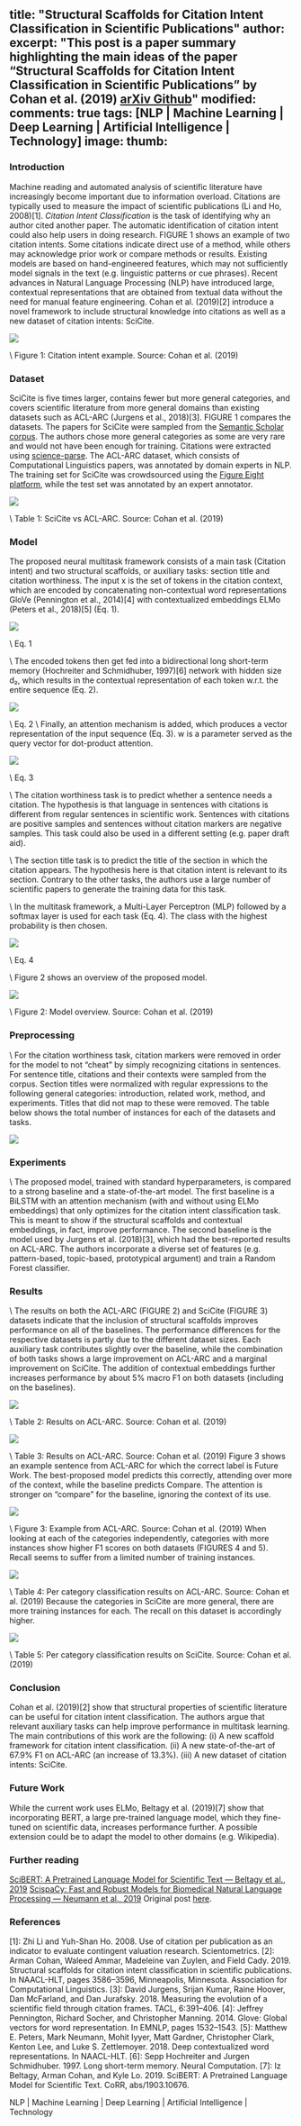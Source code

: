 title: "Structural Scaffolds for Citation Intent Classification in Scientific Publications"
author: 
excerpt: "This post is a paper summary highlighting the main ideas of the paper “Structural Scaffolds for Citation Intent Classification in Scientific Publications” by Cohan et al. (2019) [arXiv Github](https://github.com/allenai/scicite)"
modified:
comments: true
tags: [NLP | Machine Learning | Deep Learning | Artificial Intelligence | Technology]
image:
  thumb: 
---


### **Introduction**

Machine reading and automated analysis of scientific literature have increasingly become important due to information overload. Citations are typically used to measure the impact of scientific publications (Li and Ho, 2008)[1]. *Citation Intent Classification* is the task of identifying why an author cited another paper. The automatic identification of citation intent could also help users in doing research. FIGURE 1 shows an example of two citation intents. Some citations indicate direct use of a method, while others may acknowledge prior work or compare methods or results. Existing models are based on hand-engineered features, which may not sufficiently model signals in the text (e.g. linguistic patterns or cue phrases). Recent advances in Natural Language Processing (NLP) have introduced large, contextual representations that are obtained from textual data without the need for manual feature engineering. Cohan et al. (2019)[2] introduce a novel framework to include structural knowledge into citations as well as a new dataset of citation intents: SciCite.

![](https://miro.medium.com/max/414/1*GWz3o1brSriM-lINNu0usw.png)

\\
Figure 1: Citation intent example. Source: Cohan et al. (2019)

### **Dataset**

SciCite is five times larger, contains fewer but more general categories, and covers scientific literature from more general domains than existing datasets such as ACL-ARC (Jurgens et al., 2018)[3]. FIGURE 1 compares the datasets. The papers for SciCite were sampled from the [Semantic Scholar corpus](https://www.semanticscholar.org/). The authors chose more general categories as some are very rare and would not have been enough for training. Citations were extracted using [science-parse](https://github.com/allenai/science-parse). The ACL-ARC dataset, which consists of Computational Linguistics papers, was annotated by domain experts in NLP. The training set for SciCite was crowdsourced using the [Figure Eight platform](https://www.figure-eight.com/platform/), while the test set was annotated by an expert annotator.

![](https://miro.medium.com/max/341/1*JhhxwHKpPjvO9GKASYnPGA.png)

\\
Table 1: SciCite vs ACL-ARC. Source: Cohan et al. (2019)

### **Model**

The proposed neural multitask framework consists of a main task (Citation intent) and two structural scaffolds, or auxiliary tasks: section title and citation worthiness. The input x is the set of tokens in the citation context, which are encoded by concatenating non-contextual word representations GloVe (Pennington et al., 2014)[4] with contextualized embeddings ELMo (Peters et al., 2018)[5] (Eq. 1).

![](https://miro.medium.com/max/162/1*uiyC1-7GGXWb2BlYxQBJ1w.png)

\\
Eq. 1

\\
The encoded tokens then get fed into a bidirectional long short-term memory (Hochreiter and Schmidhuber, 1997)[6] network with hidden size d₂, which results in the contextual representation of each token w.r.t. the entire sequence (Eq. 2).

![](https://miro.medium.com/max/237/1*3eAy0iPz_cDI7pnubZdBew.png)

\\
Eq. 2
\\
Finally, an attention mechanism is added, which produces a vector representation of the input sequence (Eq. 3). w is a parameter served as the query vector for dot-product attention.

![](https://miro.medium.com/max/284/1*46-YpTdCqT8EZQPHPJLx7A.png)

\\
Eq. 3

\\
The citation worthiness task is to predict whether a sentence needs a citation. The hypothesis is that language in sentences with citations is different from regular sentences in scientific work. Sentences with citations are positive samples and sentences without citation markers are negative samples. This task could also be used in a different setting (e.g. paper draft aid).

\\
The section title task is to predict the title of the section in which the citation appears. The hypothesis here is that citation intent is relevant to its section. Contrary to the other tasks, the authors use a large number of scientific papers to generate the training data for this task.

\\
In the multitask framework, a Multi-Layer Perceptron (MLP) followed by a softmax layer is used for each task (Eq. 4). The class with the highest probability is then chosen.

![](https://miro.medium.com/max/214/1*BV06czo_qDLT8XC8mDC3cg.png)

\\
Eq. 4

\\
Figure 2 shows an overview of the proposed model.

![](https://miro.medium.com/max/434/1*2HEF1y6w1DkHfAEijSu8vA.png)

\\
Figure 2: Model overview. Source: Cohan et al. (2019)


### **Preprocessing**

\\
For the citation worthiness task, citation markers were removed in order for the model to not “cheat” by simply recognizing citations in sentences. For sentence title, citations and their contexts were sampled from the corpus. Section titles were normalized with regular expressions to the following general categories: introduction, related work, method, and experiments. Titles that did not map to these were removed. The table below shows the total number of instances for each of the datasets and tasks.

![](https://miro.medium.com/max/273/1*lybQRbeS_s2oxMGezrJXaQ.png)

### **Experiments**

\\
The proposed model, trained with standard hyperparameters, is compared to a strong baseline and a state-of-the-art model. The first baseline is a BiLSTM with an attention mechanism (with and without using ELMo embeddings) that only optimizes for the citation intent classification task. This is meant to show if the structural scaffolds and contextual embeddings, in fact, improve performance. The second baseline is the model used by Jurgens et al. (2018)[3], which had the best-reported results on ACL-ARC. The authors incorporate a diverse set of features (e.g. pattern-based, topic-based, prototypical argument) and train a Random Forest classifier.


### **Results**

\\
The results on both the ACL-ARC (FIGURE 2) and SciCite (FIGURE 3) datasets indicate that the inclusion of structural scaffolds improves performance on all of the baselines. The performance differences for the respective datasets is partly due to the different dataset sizes. Each auxiliary task contributes slightly over the baseline, while the combination of both tasks shows a large improvement on ACL-ARC and a marginal improvement on SciCite. The addition of contextual embeddings further increases performance by about 5% macro F1 on both datasets (including on the baselines).

![](https://miro.medium.com/max/242/1*RxYMsnRB4LvmP8tKt0RhyA.png)

\\
Table 2: Results on ACL-ARC. Source: Cohan et al. (2019)

![](https://miro.medium.com/max/240/1*jnfqrz4ZOpbZ6vMRAQ5QoQ.png)

\\
Table 3: Results on ACL-ARC. Source: Cohan et al. (2019)
Figure 3 shows an example sentence from ACL-ARC for which the correct label is Future Work. The best-proposed model predicts this correctly, attending over more of the context, while the baseline predicts Compare. The attention is stronger on “compare” for the baseline, ignoring the context of its use.

![](https://miro.medium.com/max/403/1*y2Y6OG4Jixx-B-GvH1mFzQ.png)

\\
Figure 3: Example from ACL-ARC. Source: Cohan et al. (2019)
When looking at each of the categories independently, categories with more instances show higher F1 scores on both datasets (FIGURES 4 and 5). Recall seems to suffer from a limited number of training instances.

![](https://miro.medium.com/max/590/1*W4eScPADG62J-sq91OpY5w.png)

\\
Table 4: Per category classification results on ACL-ARC. Source: Cohan et al. (2019)
Because the categories in SciCite are more general, there are more training instances for each. The recall on this dataset is accordingly higher.


![](https://miro.medium.com/max/1280/1*D-sV-Gltj2_a3fhHQpMD5Q.png)

\\
Table 5: Per category classification results on SciCite. Source: Cohan et al. (2019)

### **Conclusion**

Cohan et al. (2019)[2] show that structural properties of scientific literature can be useful for citation intent classification. The authors argue that relevant auxiliary tasks can help improve performance in multitask learning. The main contributions of this work are the following:
(i) A new scaffold framework for citation intent classification.
(ii) A new state-of-the-art of 67.9% F1 on ACL-ARC (an increase of 13.3%).
(iii) A new dataset of citation intents: SciCite.

### **Future Work**

While the current work uses ELMo, Beltagy et al. (2019)[7] show that incorporating BERT, a large pre-trained language model, which they fine-tuned on scientific data, increases performance further. A possible extension could be to adapt the model to other domains (e.g. Wikipedia).

### **Further reading**

[SciBERT: A Pretrained Language Model for Scientific Text — Beltagy et al., 2019](https://www.aclweb.org/anthology/D19-1371.pdf)
[ScispaCy: Fast and Robust Models for Biomedical Natural Language Processing — Neumann et al., 2019](https://www.aclweb.org/anthology/W19-5034.pdf)
Original post [here](https://www.torniketsereteli.com/2020/04/14/structural-scaffolds-for-citation-intent-classification-in-scientific-publications/).

### **References**

[1]: Zhi Li and Yuh-Shan Ho. 2008. Use of citation per publication as an indicator to evaluate contingent valuation research. Scientometrics.
[2]: Arman Cohan, Waleed Ammar, Madeleine van Zuylen, and Field Cady. 2019. Structural scaffolds for citation intent classification in scientific publications. In NAACL-HLT, pages 3586–3596, Minneapolis, Minnesota. Association for Computational Linguistics.
[3]: David Jurgens, Srijan Kumar, Raine Hoover, Dan McFarland, and Dan Jurafsky. 2018. Measuring the evolution of a scientific field through citation frames. TACL, 6:391–406.
[4]: Jeffrey Pennington, Richard Socher, and Christopher Manning. 2014. Glove: Global vectors for word representation. In EMNLP, pages 1532–1543.
[5]: Matthew E. Peters, Mark Neumann, Mohit Iyyer, Matt Gardner, Christopher Clark, Kenton Lee, and Luke S. Zettlemoyer. 2018. Deep contextualized word representations. In NAACL-HLT.
[6]: Sepp Hochreiter and Jurgen Schmidhuber. 1997. Long short-term memory. Neural Computation.
[7]: Iz Beltagy, Arman Cohan, and Kyle Lo. 2019. SciBERT: A Pretrained Language Model for Scientific Text. CoRR, abs/1903.10676.



NLP | Machine Learning | Deep Learning | Artificial Intelligence | Technology